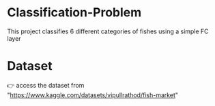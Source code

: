 # Classification-Problem
This project classifies 6 different categories of fishes using a simple FC layer

# Dataset

👉 access the dataset from "https://www.kaggle.com/datasets/vipullrathod/fish-market"
